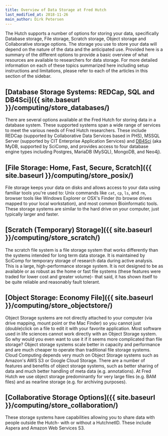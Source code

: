 ```yaml
---
title: Overview of Data Storage at Fred Hutch
last_modified_at: 2018-11-26
main_author: Dirk Petersen
---
```


The Hutch supports a number of options for storing your data, specifically Database storage, File storage, Scratch storage, Object storage and Collaborative storage options.  The storage you use to store your data will depend on the nature of the data and the anticipated use. Provided here is a summary of the different options to provide a basic overview of what resources are available to researchers for data storage. For more detailed information on each of these topics summarized here including setup instructions and limitations, please refer to each of the articles in this section of the sidebar.  

## [Database Storage Systems: REDCap, SQL and DB4Sci]({{ site.baseurl }}/computing/store_databases/)

There are several options available at the Fred Hutch for storing data in a database system.  These supported systems span a wide range of services to meet the various needs of Fred Hutch researchers.  These include REDCap (supported by Collaborative Data Services based in PHS), MSSQL Server (supported by CIT Enterprise Application Services) and [DB4Sci](https://mydb.fredhutch.org/) (aka MyDB, supported by SciComp, and provides access to four database engine types including Postgres, MariaDB (MySQL), MongoDB, and Neo4j).  


## [File Storage: Home, Fast, Secure, Scratch]({{ site.baseurl }}/computing/store_posix/)

File storage keeps your data on disks and allows access to your data using familiar tools you're used to: Unix commands like `cat`, `cp`, `ls`, and `rm`,  browser tools like Windows Explorer or OSX's Finder (to browse drives mapped to your local workstation), and most common Bioinformatic tools. These storage systems are similar to the hard drive on your computer, just typically larger and faster.


## [Scratch (Temporary) Storage]({{ site.baseurl }}/computing/store_scratch/)

The scratch file system is a file storage system that works differently than the systems intended for long term data storage. It is maintained by SciComp for temporary storage of research data during active analysis.  This is a large, high-performance storage system.  It is not designed to be as available or as robust as the home or fast file systems (these features were traded for lower cost and greater volume)- that said, it has shown itself to be quite reliable and reasonably fault tolerant.


## [Object Storage: Economy File]({{ site.baseurl }}/computing/store_objectstore/)

Object Storage systems are not directly attached to your computer (via drive mapping, mount point or the Mac Finder) so you cannot just (double)click on a file to edit it with your favorite application. Most software used in life sciences cannot work directly with an Object Storage system. So why would you even want to use it if it seems more complicated than file storage? Object storage systems scale better in capacity and performance and are much cheaper to operate than traditional file storage systems. Cloud Computing depends very much on Object Storage systems such as Amazon's AWS S3 or Google Cloud Storage. There are a number of features and benefits of object storage systems, such as better sharing of data and much better handling of meta data (e.g. annotations). At Fred Hutch we use object storage predominantly for very large files (e.g. BAM files) and as nearline storage (e.g. for archiving purposes).

## [Collaborative Storage Options]({{ site.baseurl }}/computing/store_collaboration/)

These storage systems have capabilities allowing you to share data with people outside the Hutch- with or without a HutchnetID.  These include Aspera and Amazon Web Services S3.  
